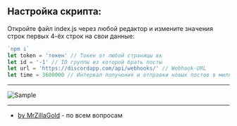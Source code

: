 ## Настройка скрипта:
Откройте файл index.js через любой редактор и измените значения строк первых 4-ёх строк на свои данные:
```js
`npm i`
let token = 'токен' // Токен от любой страницы вк
let id = '-1' // ID группы из которой брать посты
let url = 'https://discordapp.com/api/webhooks/' // Webhook-URL
let time = 3600000 // Интервал получения и отправки новых постов в миллисекундах
```
***
![Sample](https://pp.userapi.com/c851232/v851232603/1439a1/v1CVtkWIj7o.jpg)
***
* [by MrZillaGold](https://vk.com/egorlisss) - по всем вопросам

